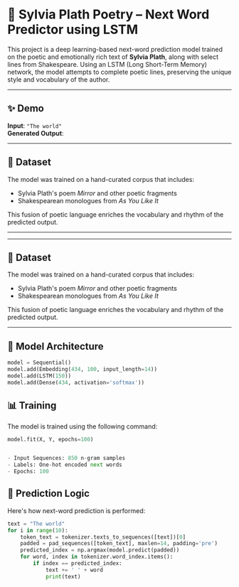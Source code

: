 # 🧠 Sylvia Plath Poetry – Next Word Predictor using LSTM

This project is a deep learning-based next-word prediction model trained on the poetic and emotionally rich text of **Sylvia Plath**, along with select lines from Shakespeare. Using an LSTM (Long Short-Term Memory) network, the model attempts to complete poetic lines, preserving the unique style and vocabulary of the author.

---

## ✨ Demo

**Input**: `"The world"`  
**Generated Output**:

---

## 📝 Dataset

The model was trained on a hand-curated corpus that includes:
- Sylvia Plath's poem *Mirror* and other poetic fragments
- Shakespearean monologues from *As You Like It*

This fusion of poetic language enriches the vocabulary and rhythm of the predicted output.

---


---

## 📝 Dataset

The model was trained on a hand-curated corpus that includes:
- Sylvia Plath's poem *Mirror* and other poetic fragments
- Shakespearean monologues from *As You Like It*

This fusion of poetic language enriches the vocabulary and rhythm of the predicted output.

---

## 🧠 Model Architecture

```python
model = Sequential()
model.add(Embedding(434, 100, input_length=14))
model.add(LSTM(150))
model.add(Dense(434, activation='softmax'))
```

## 📊 Training

The model is trained using the following command:

```python
model.fit(X, Y, epochs=100)


- Input Sequences: 850 n-gram samples  
- Labels: One-hot encoded next words  
- Epochs: 100
```

## 🔮 Prediction Logic

Here's how next-word prediction is performed:

```python
text = "The world"
for i in range(10):
    token_text = tokenizer.texts_to_sequences([text])[0]
    padded = pad_sequences([token_text], maxlen=14, padding='pre')
    predicted_index = np.argmax(model.predict(padded))
    for word, index in tokenizer.word_index.items():
        if index == predicted_index:
            text += ' ' + word
            print(text)
```


